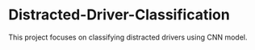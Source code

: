 # Distracted-Driver-Classification
This project focuses on classifying distracted drivers using CNN model.
